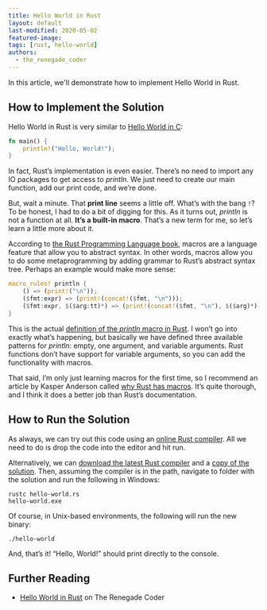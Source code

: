 ```yaml
---
title: Hello World in Rust
layout: default
last-modified: 2020-05-02
featured-image:
tags: [rust, hello-world]
authors:
  - the_renegade_coder
---
```


In this article, we'll demonstrate how to implement Hello World in Rust.

## How to Implement the Solution
Hello World in Rust is very similar to [Hello World in C][1]:

```rust
fn main() {
    println!("Hello, World!");
}
```

In fact, Rust’s implementation is even easier. There’s no need to import 
any IO packages to get access to _println_. We just need to create our main 
function, add our print code, and we’re done.

But, wait a minute. That __print line__ seems a little off. What’s with the bang `!`? 
To be honest, I had to do a bit of digging for this. As it turns out, _println_ is 
not a function at all. __It’s a built-in macro__. That’s a new term for me, so let’s 
learn a little more about it.

According to [the Rust Programming Language book][2], macros are a language feature 
that allow you to abstract syntax. In other words, macros allow you to do some 
metaprogramming by adding grammar to Rust’s abstract syntax tree. Perhaps an example 
would make more sense:

```rust
macro_rules! println {
    () => (print!("\n"));
    ($fmt:expr) => (print!(concat!($fmt, "\n")));
    ($fmt:expr, $($arg:tt)*) => (print!(concat!($fmt, "\n"), $($arg)*));
}
```

This is the actual [definition of the _println_ macro in Rust][3]. I won’t go into 
exactly what’s happening, but basically we have defined three available patterns 
for _println_: empty, one argument, and variable arguments. Rust functions don’t 
have support for variable arguments, so you can add the functionality with macros.

That said, I’m only just learning macros for the first time, so I recommend an 
article by Kasper Anderson called [why Rust has macros][4]. It’s quite thorough, 
and I think it does a better job than Rust’s documentation.

## How to Run the Solution

As always, we can try out this code using an [online Rust compiler][5]. All we 
need to do is drop the code into the editor and hit run.

Alternatively, we can [download the latest Rust compiler][6] and a [copy of the solution][7]. 
Then, assuming the compiler is in the path, navigate to folder with the solution and run 
the following in Windows:

```console
rustc hello-world.rs
hello-world.exe
```

Of course, in Unix-based environments, the following will run the new binary:

```console
./hello-world
```

And, that’s it! “Hello, World!” should print directly to the console.

## Further Reading

- [Hello World in Rust][8] on The Renegade Coder

[1]: https://sample-programs.therenegadecoder.com/projects/hello-world/c/
[2]: https://doc.rust-lang.org/book/first-edition/macros.html
[3]: https://github.com/rust-lang/rust/blob/master/src/libstd/macros.rs
[4]: https://kasma1990.gitlab.io/2018/03/04/why-rust-has-macros/
[5]: https://play.rust-lang.org/
[6]: https://www.rust-lang.org/en-US/install.html
[7]: https://github.com/jrg94/sample-programs/blob/master/archive/r/rust/hello-world.rs
[8]: https://therenegadecoder.com/code/hello-world-in-rust/
